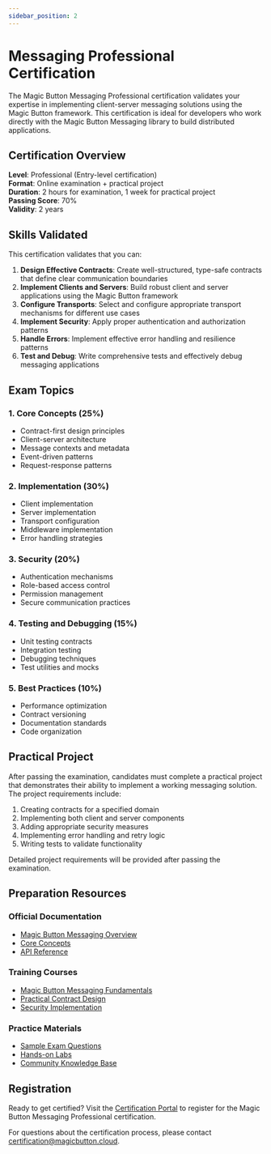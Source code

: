 ```yaml
---
sidebar_position: 2
---
```


# Messaging Professional Certification

The Magic Button Messaging Professional certification validates your expertise in implementing client-server messaging solutions using the Magic Button framework. This certification is ideal for developers who work directly with the Magic Button Messaging library to build distributed applications.

## Certification Overview

**Level**: Professional (Entry-level certification)  
**Format**: Online examination + practical project  
**Duration**: 2 hours for examination, 1 week for practical project  
**Passing Score**: 70%  
**Validity**: 2 years  

## Skills Validated

This certification validates that you can:

1. **Design Effective Contracts**: Create well-structured, type-safe contracts that define clear communication boundaries
2. **Implement Clients and Servers**: Build robust client and server applications using the Magic Button framework
3. **Configure Transports**: Select and configure appropriate transport mechanisms for different use cases
4. **Implement Security**: Apply proper authentication and authorization patterns
5. **Handle Errors**: Implement effective error handling and resilience patterns
6. **Test and Debug**: Write comprehensive tests and effectively debug messaging applications

## Exam Topics

### 1. Core Concepts (25%)
- Contract-first design principles
- Client-server architecture
- Message contexts and metadata
- Event-driven patterns
- Request-response patterns

### 2. Implementation (30%)
- Client implementation
- Server implementation
- Transport configuration
- Middleware implementation
- Error handling strategies

### 3. Security (20%)
- Authentication mechanisms
- Role-based access control
- Permission management
- Secure communication practices

### 4. Testing and Debugging (15%)
- Unit testing contracts
- Integration testing
- Debugging techniques
- Test utilities and mocks

### 5. Best Practices (10%)
- Performance optimization
- Contract versioning
- Documentation standards
- Code organization

## Practical Project

After passing the examination, candidates must complete a practical project that demonstrates their ability to implement a working messaging solution. The project requirements include:

1. Creating contracts for a specified domain
2. Implementing both client and server components
3. Adding appropriate security measures
4. Implementing error handling and retry logic
5. Writing tests to validate functionality

Detailed project requirements will be provided after passing the examination.

## Preparation Resources

### Official Documentation
- [Magic Button Messaging Overview](../messaging/overview.md)
- [Core Concepts](../messaging/core-concepts/contracts.md)
- [API Reference](../messaging/api/client.md)

### Training Courses
- [Magic Button Messaging Fundamentals](https://training.magicbutton.cloud/messaging-fundamentals)
- [Practical Contract Design](https://training.magicbutton.cloud/contract-design)
- [Security Implementation](https://training.magicbutton.cloud/security-basics)

### Practice Materials
- [Sample Exam Questions](https://certification.magicbutton.cloud/practice/messaging-professional)
- [Hands-on Labs](https://certification.magicbutton.cloud/labs/messaging-professional)
- [Community Knowledge Base](https://community.magicbutton.cloud/certification/resources)

## Registration

Ready to get certified? Visit the [Certification Portal](https://certification.magicbutton.cloud) to register for the Magic Button Messaging Professional certification.

For questions about the certification process, please contact [certification@magicbutton.cloud](mailto:certification@magicbutton.cloud).